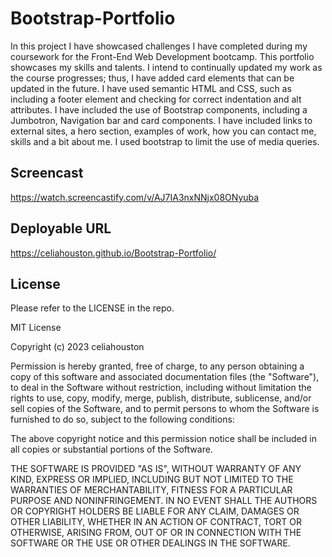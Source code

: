 # Bootstrap-Portfolio
In this project I have showcased challenges I have completed during my coursework for the Front-End Web Development bootcamp.
This portfolio showcases my skills and talents. I intend to continually updated my work as the course progresses; thus, I have added card elements that can be updated in the future. 
I have used semantic HTML and CSS, such as including a footer element and checking for correct indentation and alt attributes. I have included the use of Bootstrap components, including a Jumbotron, Navigation bar and card components. 
I have included links to external sites, a hero section, examples of work, how you can contact me, skills and a bit about me. 
I used bootstrap to limit the use of media queries. 

## Screencast 
https://watch.screencastify.com/v/AJ7IA3nxNNjx08ONyuba 

## Deployable URL
https://celiahouston.github.io/Bootstrap-Portfolio/ 

## License 

Please refer to the LICENSE in the repo.

MIT License

Copyright (c) 2023 celiahouston

Permission is hereby granted, free of charge, to any person obtaining a copy of this software and associated documentation files (the "Software"), to deal in the Software without restriction, including without limitation the rights to use, copy, modify, merge, publish, distribute, sublicense, and/or sell copies of the Software, and to permit persons to whom the Software is furnished to do so, subject to the following conditions:

The above copyright notice and this permission notice shall be included in all copies or substantial portions of the Software.

THE SOFTWARE IS PROVIDED "AS IS", WITHOUT WARRANTY OF ANY KIND, EXPRESS OR IMPLIED, INCLUDING BUT NOT LIMITED TO THE WARRANTIES OF MERCHANTABILITY, FITNESS FOR A PARTICULAR PURPOSE AND NONINFRINGEMENT. IN NO EVENT SHALL THE AUTHORS OR COPYRIGHT HOLDERS BE LIABLE FOR ANY CLAIM, DAMAGES OR OTHER LIABILITY, WHETHER IN AN ACTION OF CONTRACT, TORT OR OTHERWISE, ARISING FROM, OUT OF OR IN CONNECTION WITH THE SOFTWARE OR THE USE OR OTHER DEALINGS IN THE SOFTWARE.
